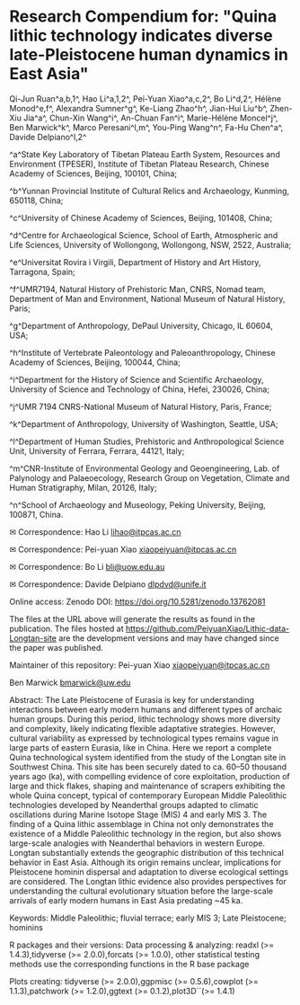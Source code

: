 # Research Compendium for: "Quina lithic technology indicates diverse late-Pleistocene human dynamics in East Asia"
Qi-Jun Ruan^a,b,1^, Hao Li^a,1,2^, Pei-Yuan Xiao^a,c,2^, Bo Li^d,2^, Hélène Monod^e,f^, Alexandra Sumner^g^, Ke-Liang Zhao^h^, Jian-Hui Liu^b^, Zhen-Xiu Jia^a^, Chun-Xin Wang^i^, An-Chuan Fan^i^, Marie-Hélène Moncel^j^, Ben Marwick^k^, Marco Peresani^l,m^, You-Ping Wang^n^, Fa-Hu Chen^a^, Davide Delpiano^l,2^

^a^State Key Laboratory of Tibetan Plateau Earth System, Resources and Environment (TPESER), Institute of Tibetan Plateau Research, Chinese Academy of Sciences, Beijing, 100101, China;

^b^Yunnan Provincial Institute of Cultural Relics and Archaeology, Kunming, 650118, China;

^c^University of Chinese Academy of Sciences, Beijing, 101408, China;

^d^Centre for Archaeological Science, School of Earth, Atmospheric and Life Sciences, University of Wollongong, Wollongong, NSW, 2522, Australia;

^e^Universitat Rovira i Virgili, Department of History and Art History, Tarragona, Spain;

^f^UMR7194, Natural History of Prehistoric Man, CNRS, Nomad team, Department of Man and Environment, National Museum of Natural History, Paris;

^g^Department of Anthropology, DePaul University, Chicago, IL 60604, USA;

^h^Institute of Vertebrate Paleontology and Paleoanthropology, Chinese Academy of Sciences, Beijing, 100044, China;

^i^Department for the History of Science and Scientific Archaeology, University of Science and Technology of China, Hefei, 230026, China;

^j^UMR 7194 CNRS-National Museum of Natural History, Paris, France;

^k^Department of Anthropology, University of Washington, Seattle, USA;

^l^Department of Human Studies, Prehistoric and Anthropological Science Unit, University of Ferrara, Ferrara, 44121, Italy;

^m^CNR-Institute of Environmental Geology and Geoengineering, Lab. of Palynology and Palaeoecology, Research Group on Vegetation, Climate and Human Stratigraphy, Milan, 20126, Italy;

^n^School of Archaeology and Museology, Peking University, Beijing, 100871, China.

✉ Correspondence: Hao Li lihao@itpcas.ac.cn

✉ Correspondence: Pei-yuan Xiao xiaopeiyuan@itpcas.ac.cn

✉ Correspondence: Bo Li bli@uow.edu.au

✉ Correspondence: Davide Delpiano dlpdvd@unife.it

Online access:
Zenodo DOI: https://doi.org/10.5281/zenodo.13762081

The files at the URL above will generate the results as found in the publication. The files hosted at https://github.com/PeiyuanXiao/Lithic-data-Longtan-site are the development versions and may have changed since the paper was published.

Maintainer of this repository:
Pei-yuan Xiao xiaopeiyuan@itpcas.ac.cn

Ben Marwick bmarwick@uw.edu

Abstract:
The Late Pleistocene of Eurasia is key for understanding interactions between early modern humans and different types of archaic human groups. During this period, lithic technology shows more diversity and complexity, likely indicating flexible adaptative strategies. However, cultural variability as expressed by technological types remains vague in large parts of eastern Eurasia, like in China. Here we report a complete Quina technological system identified from the study of the Longtan site in Southwest China. This site has been securely dated to ca. 60–50 thousand years ago (ka), with compelling evidence of core exploitation, production of large and thick flakes, shaping and maintenance of scrapers exhibiting the whole Quina concept, typical of contemporary European Middle Paleolithic technologies developed by Neanderthal groups adapted to climatic oscillations during Marine Isotope Stage (MIS) 4 and early MIS 3. The finding of a Quina lithic assemblage in China not only demonstrates the existence of a Middle Paleolithic technology in the region, but also shows large-scale analogies with Neanderthal behaviors in western Europe. Longtan substantially extends the geographic distribution of this technical behavior in East Asia. Although its origin remains unclear, implications for Pleistocene hominin dispersal and adaptation to diverse ecological settings are considered. The Longtan lithic evidence also provides perspectives for understanding the cultural evolutionary situation before the large-scale arrivals of early modern humans in East Asia predating ~45 ka.

Keywords:
Middle Paleolithic; fluvial terrace; early MIS 3; Late Pleistocene; hominins

R packages and their versions:
Data processing & analyzing: readxl (>= 1.4.3),tidyverse (>= 2.0.0),forcats (>= 1.0.0), other statistical testing methods use the corresponding functions in the R base package

Plots creating: tidyverse (>= 2.0.0),ggpmisc (>= 0.5.6),cowplot (>= 1.1.3),patchwork (>= 1.2.0),ggtext (>= 0.1.2),plot3D``(>= 1.4.1)

